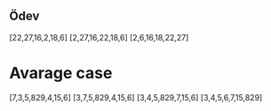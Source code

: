 ## Ödev
[22,27,16,2,18,6]
[2,27,16,22,18,6]
[2,6,16,18,22,27]
# Avarage case

[7,3,5,829,4,15,6]
[3,7,5,829,4,15,6]
[3,4,5,829,7,15,6]
[3,4,5,6,7,15,829]